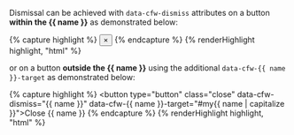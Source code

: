 Dismissal can be achieved with `data-cfw-dismiss` attributes on a button **within the {{ name }}** as demonstrated below:

{% capture highlight %}
<button type="button" class="close" data-cfw-dismiss="{{ name }}" aria-label="Close"><span aria-hidden="true">&times;</span></button>
{% endcapture %}
{% renderHighlight highlight, "html" %}

or on a button **outside the {{ name }}** using the additional `data-cfw-{{ name }}-target` as demonstrated below:

{% capture highlight %}
<button type="button" class="close" data-cfw-dismiss="{{ name }}" data-cfw-{{ name }}-target="#my{{ name | capitalize }}">Close {{ name }}</button>
{% endcapture %}
{% renderHighlight highlight, "html" %}